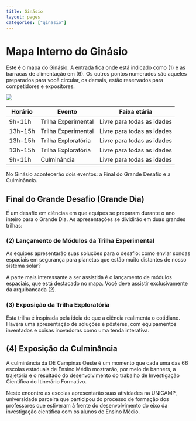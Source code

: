 ```yaml
---
title: Ginásio
layout: pages
categories: ["ginasio"]
---
```


# Mapa Interno do Ginásio

Este é o mapa do Ginásio. A entrada fica onde está indicado como (1) e as barracas de alimentação em (6). Os outros pontos numerados são aqueles preparados para você circular, os demais, estão reservados para competidores e expositores.

<img src="../img/mapa-dentro-ginasio.svg">

| Horário | Evento              | Faixa etária |
|---------|---------------------|--------------|
| 9h-11h  | Trilha Experimental | Livre para todas as idades |
| 13h-15h | Trilha Experimental | Livre para todas as idades |
| 13h-15h | Trilha Exploratória | Livre para todas as idades |
| 13h-15h | Trilha Exploratória | Livre para todas as idades |
| 9h-11h  | Culminância         | Livre para todas as idades |

No Ginásio acontecerão dois eventos: a Final do Grande Desafio e a Culminância.

## Final do Grande Desafio (Grande Dia)

É um desafio em ciências em que equipes se preparam durante o ano inteiro para o Grande Dia. As apresentações se dividirão em duas grandes trilhas:

### (2) Lançamento de Módulos da Trilha Experimental

As equipes apresentarão suas soluções para o desafio: como enviar sondas espaciais em segurança para planetas que estão muito distantes de nosso sistema solar?

A parte mais interessante a ser assistida é o lançamento de módulos espaciais, que está destacado no mapa. Você deve assistir exclusivamente da arquibancada (2).

### (3) Exposição da Trilha Exploratória

Esta trilha é inspirada pela ideia de que a ciência realimenta o cotidiano. Haverá uma apresentação de soluções e pôsteres, com equipamentos inventados e coisas inovadoras como uma tenda interativa.

## (4) Exposição da Culminância

A culminância da DE Campinas Oeste é um momento que cada uma das 66 escolas estaduais de Ensino Médio mostrarão, por meio de banners, a trajetória e o resultado do desenvolvimento do trabalho de Investigação Científica do Itinerário Formativo.

Neste encontro as escolas apresentarão suas atividades na UNICAMP, universidade parceira que participou do processo de formação dos professores que estiveram à frente do desenvolvimento do eixo da investigação científica com os alunos de Ensino Médio.